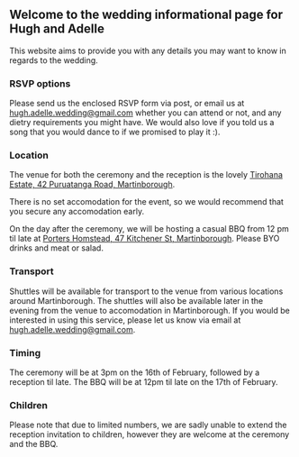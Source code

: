 ## Welcome to the wedding informational page for Hugh and Adelle

This website aims to provide you with any details you may want to know in regards to the wedding.


### RSVP options

Please send us the enclosed RSVP form via post, or email us at [hugh.adelle.wedding@gmail.com](mailto:hugh.adelle.wedding@gmail.com) whether you can attend or not, and any dietry requirements you might have. We would also love if you told us a song that you would dance to if we promised to play it :).

### Location

The venue for both the ceremony and the reception is the lovely [Tirohana Estate, 42 Puruatanga Road, Martinborough](https://www.google.com/maps?q=42+Puruatanga+Road,+Wellington+5711,+New+Zealand).

There is no set accomodation for the event, so we would recommend that you secure any accomodation early.

On the day after the ceremony, we will be hosting a casual BBQ from 12 pm til late at [Porters Homstead, 47 Kitchener St, Martinborough](https://www.google.com/maps/place/47+Kitchener+St,+Martinborough+5711). Please BYO drinks and meat or salad.

### Transport

Shuttles will be available for transport to the venue from various locations around Martinborough. The shuttles will also be available later in the evening from the venue to accomodation in Martinborough. If you would be interested in using this service, please let us know via email at [hugh.adelle.wedding@gmail.com](mailto:hugh.adelle.wedding@gmail.com).

### Timing

The ceremony will be at 3pm on the 16th of February, followed by a reception til late. The BBQ will be at 12pm til late on the 17th of February.

### Children

Please note that due to limited numbers, we are sadly unable to extend the reception invitation to children, however they are welcome at the ceremony and the BBQ.
